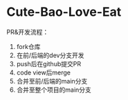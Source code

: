 # Cute-Bao-Love-Eat

PR&开发流程：

1. fork仓库
2. 在前/后端的dev分支开发
3. push后在github提交PR
4. code view后merge
5. 合并至前/后端的main分支
6. 合并至整个项目的main分支

